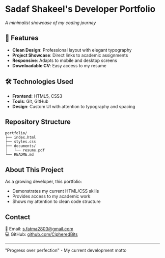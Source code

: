 # Sadaf Shakeel's Developer Portfolio

*A minimalist showcase of my coding journey*

## 🚀 Features
- **Clean Design**: Professional layout with elegant typography
- **Project Showcase**: Direct links to academic assignments
- **Responsive**: Adapts to mobile and desktop screens
- **Downloadable CV**: Easy access to my resume

## 🛠️ Technologies Used
- **Frontend**: HTML5, CSS3
- **Tools**: Git, GitHub
- **Design**: Custom UI with attention to typography and spacing

## Repository Structure
```
portfolio/
├── index.html          
├── styles.css        
├── documents/
│   └── resume.pdf     
└── README.md           
```

## About This Project
As a growing developer, this portfolio:
- Demonstrates my current HTML/CSS skills
- Provides access to my academic work
- Shows my attention to clean code structure

## Contact
📧 Email: [s.fatma2803@gmail.com](mailto:your.email@example.com)  
💻 GitHub: [github.com/CipheredBits](https://github.com/yourusername)

---

"Progress over perfection" - My current development motto
